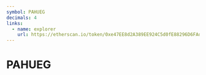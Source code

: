 ```yaml
---
symbol: PAHUEG
decimals: 4
links:
  - name: explorer
    url: https://etherscan.io/token/0xe47EE8d2A389EE924C5d0fE88296D6FAd55DA573
---
```


# PAHUEG
